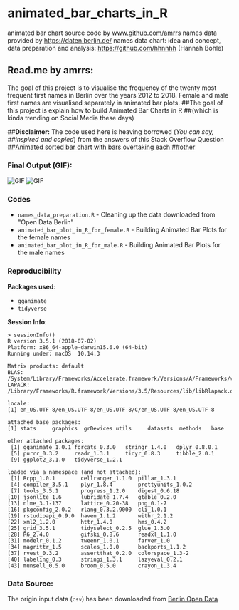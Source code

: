 # animated_bar_charts_in_R

animated bar chart source code by www.github.com/amrrs
names data provided by https://daten.berlin.de/
names data chart: idea and concept, data preparation and analysis: https://github.com/hhnnhh (Hannah Bohle)


## Read.me by amrrs: 

The goal of this project is to visualise the frequency of the twenty most frequent first names in Berlin over the years 2012 to 2018. Female and male first names are visualised separately in animated bar plots. 
##The goal of this project is explain how to build Animated Bar Charts in R ##(which is kinda trending on Social Media these days)

##**Disclaimer:** The code used here is heaving borrowed (*You can say, ##inspired and copied*) from the answers of this Stack Overflow Question ##[Animated sorted bar chart with bars overtaking each ##other](https://stackoverflow.com/questions/53162821/animated-sorted-bar-cha##rt-with-bars-overtaking-each-other)

### Final Output (GIF):

![GIF](gganim_boyname.gif)
![GIF](gganim_girlname.gif)

### Codes

+ `names_data_preparation.R` - Cleaning up the data downloaded from "Open Data Berlin"
+ `animated_bar_plot_in_R_for_female.R` - Building Animated Bar Plots for the female names
+ `animated_bar_plot_in_R_for_male.R` - Building Animated Bar Plots for the male names



### Reproducibility 

**Packages used**:

+ `gganimate`
+ `tidyverse`

**Session Info**:

```
> sessionInfo()
R version 3.5.1 (2018-07-02)
Platform: x86_64-apple-darwin15.6.0 (64-bit)
Running under: macOS  10.14.3

Matrix products: default
BLAS: /System/Library/Frameworks/Accelerate.framework/Versions/A/Frameworks/vecLib.framework/Versions/A/libBLAS.dylib
LAPACK: /Library/Frameworks/R.framework/Versions/3.5/Resources/lib/libRlapack.dylib

locale:
[1] en_US.UTF-8/en_US.UTF-8/en_US.UTF-8/C/en_US.UTF-8/en_US.UTF-8

attached base packages:
[1] stats     graphics  grDevices utils     datasets  methods   base     

other attached packages:
 [1] gganimate_1.0.1 forcats_0.3.0   stringr_1.4.0   dplyr_0.8.0.1  
 [5] purrr_0.3.2     readr_1.3.1     tidyr_0.8.3     tibble_2.0.1   
 [9] ggplot2_3.1.0   tidyverse_1.2.1

loaded via a namespace (and not attached):
 [1] Rcpp_1.0.1        cellranger_1.1.0  pillar_1.3.1     
 [4] compiler_3.5.1    plyr_1.8.4        prettyunits_1.0.2
 [7] tools_3.5.1       progress_1.2.0    digest_0.6.18    
[10] jsonlite_1.6      lubridate_1.7.4   gtable_0.2.0     
[13] nlme_3.1-137      lattice_0.20-38   png_0.1-7        
[16] pkgconfig_2.0.2   rlang_0.3.2.9000  cli_1.0.1        
[19] rstudioapi_0.9.0  haven_1.1.2       withr_2.1.2      
[22] xml2_1.2.0        httr_1.4.0        hms_0.4.2        
[25] grid_3.5.1        tidyselect_0.2.5  glue_1.3.0       
[28] R6_2.4.0          gifski_0.8.6      readxl_1.1.0     
[31] modelr_0.1.2      tweenr_1.0.1      farver_1.0       
[34] magrittr_1.5      scales_1.0.0      backports_1.1.2  
[37] rvest_0.3.2       assertthat_0.2.0  colorspace_1.3-2 
[40] labeling_0.3      stringi_1.3.1     lazyeval_0.2.1   
[43] munsell_0.5.0     broom_0.5.0       crayon_1.3.4  
```

### Data Source:

The origin input data (`csv`) has been downloaded from [Berlin Open Data](https://daten.berlin.de/)

